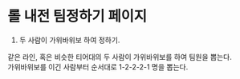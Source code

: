 # 롤 내전 팀정하기 페이지

1. 두 사람이 가위바위보 하여 정하기. <br />

같은 라인, 혹은 비슷한 티어대의 두 사람이 가위바위보를 하여 팀원을 뽑는다.  
가위바위보를 이긴 사람부터 순서대로 1-2-2-2-1 명을 뽑는다.
